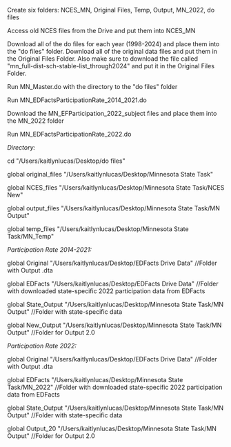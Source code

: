 Create six folders: NCES_MN, Original Files, Temp, Output, MN_2022, do files

Access old NCES files from the Drive and put them into NCES_MN

Download all of the do files for each year (1998-2024) and place them into the "do files" folder. Download all of the original data files and put them in the Original Files Folder. Also make sure to download the file called "mn_full-dist-sch-stable-list_through2024" and put it in the Original Files Folder.

Run MN_Master.do with the directory to the "do files" folder

Run MN_EDFactsParticipationRate_2014_2021.do

Download the MN_EFParticipation_2022_subject files and place them into the MN_2022 folder

Run MN_EDFactsParticipationRate_2022.do

*Directory:*

cd "/Users/kaitlynlucas/Desktop/do files"

global original_files "/Users/kaitlynlucas/Desktop/Minnesota State Task"

global NCES_files "/Users/kaitlynlucas/Desktop/Minnesota State Task/NCES New"

global output_files "/Users/kaitlynlucas/Desktop/Minnesota State Task/MN Output"

global temp_files "/Users/kaitlynlucas/Desktop/Minnesota State Task/MN_Temp"


*Participation Rate 2014-2021:*

global Original "/Users/kaitlynlucas/Desktop/EDFacts Drive Data" //Folder with Output .dta

global EDFacts "/Users/kaitlynlucas/Desktop/EDFacts Drive Data" //Folder with downloaded state-specific 2022 participation data from EDFacts

global State_Output "/Users/kaitlynlucas/Desktop/Minnesota State Task/MN Output" //Folder with state-specific data

global New_Output "/Users/kaitlynlucas/Desktop/Minnesota State Task/MN Output" //Folder for Output 2.0


*Participation Rate 2022:*

global Original "/Users/kaitlynlucas/Desktop/EDFacts Drive Data" //Folder with Output .dta

global EDFacts "/Users/kaitlynlucas/Desktop/Minnesota State Task/MN_2022" //Folder with downloaded state-specific 2022 participation data from EDFacts

global State_Output "/Users/kaitlynlucas/Desktop/Minnesota State Task/MN Output" //Folder with state-specific data

global Output_20 "/Users/kaitlynlucas/Desktop/Minnesota State Task/MN Output" //Folder for Output 2.0



